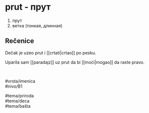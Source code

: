 # prut - прут

1. прут  
2. ветка (тонкая, длинная)

## Rečenice

Dečak je uzeo prut i [[crtati|crtao]] po pesku.

Uparila sam [[paradajz]] uz prut da bi [[moći|mogao]] da raste pravo.

<br>

#vrsta/imenica  
#nivo/B1  

#tema/priroda  
#tema/deca  
#tema/bašta  
